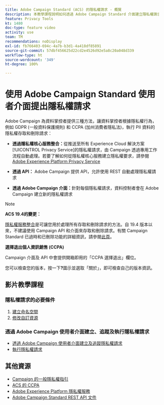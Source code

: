 ```yaml
---
title: Adobe Campaign Standard (ACS) 的隱私權請求 - 概覽
description: 本教學課程說明如何透過 Adobe Campaign Standard 介面建立隱私權請求。
feature: Privacy Tools
kt: 1480
doc-type: feature video
activity: use
team: TM
recommendations: noDisplay
exl-id: fb766403-694c-4a7b-b3d1-4a418df85891
source-git-commit: 57dbf456625d22cd2e4526d92e5a8c20a048d339
workflow-type: ht
source-wordcount: '349'
ht-degree: 100%

---
```


# 使用 Adobe Campaign Standard 使用者介面提出隱私權請求

Adobe Campaign 為資料掌控者提供三種方法，讓資料掌控者根據隱私權行為，例如 GDPR (一般資料保護規則) 和 CCPA (加州消費者隱私法)，執行 PII 資料的隱私權存取和刪除請求：

* **透過隱私權核心服務整合：**&#x200B;從推送至所有 Experience Cloud 解決方案[!UICONTROL Privacy Service]的隱私權請求，由 Campaign 透過專用工作流程自動處理。若要了解如何從隱私權核心服務建立隱私權要求，請參閱 [Adobe Experience Platform Privacy Service](https://www.adobe.io/apis/experienceplatform/gdpr.html)

* **透過 API：** Adobe Campaign 提供 API，允許使用 REST 自動處理隱私權請求

* **透過 Adobe Campaign 介面：**&#x200B;針對每個隱私權請求，資料控制者會在 Adobe Campaign 建立新的隱私權請求

>[!NOTE]
>
> **ACS 19.4的變更：**
> 
> [隱私權服務整合](https://www.adobe.io/apis/experienceplatform/gdpr.html)是可讓您用於處理所有存取和刪除請求的方法。自 19.4 版本以來，不建議使用 Campaign API 和介面來存取和刪除請求。有關 Campaign Standard 已過時和已刪除功能的詳細資訊，請參閱[此頁](https://experienceleague.adobe.com/docs/campaign-standard/using/release-notes/deprecated-features.html?lang=zh-Hant)。
>
>**選擇退出個人資訊銷售 (CCPA)**
>
> Campaign 介面及 API 中會提供開箱即用的「CCPA 選擇退出」欄位。
>
> 您可以檢查您的版本，按一下&#x200B;**?**&#x200B;圖示並選取「關於」，即可檢查自己的版本資訊。

## 影片教學課程

### 隱私權請求的必要條件

1. [建立命名空間](/help/privacy/namespaces-for-privacy-requests.md)
1. [修改自訂資源](/help/privacy/custom-resources-for-privacy-requests.md)

### 透過 Adobe Campaign 使用者介面建立、追蹤及執行隱私權請求

* [透過 Adobe Campaign 使用者介面建立及追蹤隱私權請求](/help/privacy/create-and-track-privacy-requests.md)
* [執行隱私權請求](/help/privacy/execute-privacy-requests.md)

## 其他資源

* [Campaign 的一般隱私權指引](https://experienceleague.adobe.com/docs/campaign-classic/using/getting-started/privacy/privacy-management.html?lang=zh-Hant#getting-started)
* [ACS 的 CCPA](https://experienceleague.adobe.com/docs/campaign-standard/using/getting-started/privacy/privacy-requests.html?lang=zh-Hant#privacy-requests)
* [Adobe Experience Platform 隱私權服務](https://www.adobe.io/apis/experienceplatform/gdpr.html)
* [Adobe Campaign Standard REST API 文件](https://final-docs.campaign.adobe.com/doc/standard/en/api/ACS_API.html#privacy-management)
